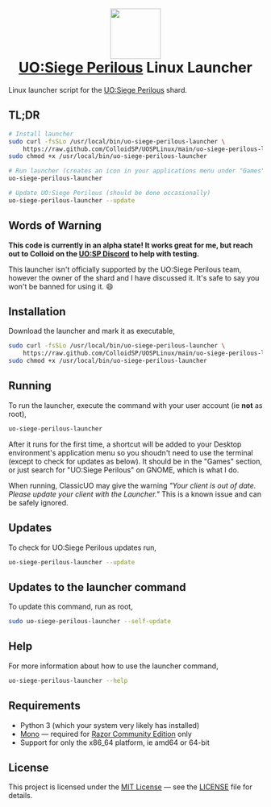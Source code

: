 <h1 align="center">
    <img src="https://raw.github.com/ColloidSP/UOSPLinux/main/uo-siege-perilous-icon.png" width="100"><br>
    <a href="https://game-master.net/">UO:Siege Perilous</a> Linux Launcher
</h1>

Linux launcher script for the [UO:Siege Perilous](https://game-master.net/) shard.

## TL;DR

```bash
# Install launcher
sudo curl -fsSLo /usr/local/bin/uo-siege-perilous-launcher \
    https://raw.github.com/ColloidSP/UOSPLinux/main/uo-siege-perilous-launcher
sudo chmod +x /usr/local/bin/uo-siege-perilous-launcher

# Run launcher (creates an icon in your applications menu under "Games")
uo-siege-perilous-launcher

# Update UO:Siege Perilous (should be done occasionally)
uo-siege-perilous-launcher --update
```

## Words of Warning

**This code is currently in an alpha state! It works great for me, but reach out
to Colloid on the [UO:SP Discord](https://discord.gg/GwRuSV9vAb) to help with
testing.**

This launcher isn't officially supported by the UO:Siege Perilous team, however
the owner of the shard and I have discussed it. It's safe to say you won't be
banned for using it. :smile:

## Installation

Download the launcher and mark it as executable,

```bash
sudo curl -fsSLo /usr/local/bin/uo-siege-perilous-launcher \
    https://raw.github.com/ColloidSP/UOSPLinux/main/uo-siege-perilous-launcher
sudo chmod +x /usr/local/bin/uo-siege-perilous-launcher
```

## Running

To run the launcher, execute the command with your user account (ie **not** as root),

```bash
uo-siege-perilous-launcher
```

After it runs for the first time, a shortcut will be added to your Desktop
environment's application menu so you shoudn't need to use the terminal
(except to check for updates as below). It should be in the "Games" section,
or just search for "UO:Siege Perilous" on GNOME, which is what I do.

When running, ClassicUO may give the warning _"Your client is out of date. Please
update your client with the Launcher."_ This is a known issue and can be safely
ignored.

## Updates

To check for UO:Siege Perilous updates run,

```bash
uo-siege-perilous-launcher --update
```

## Updates to the launcher command

To update this command, run as root,

```bash
sudo uo-siege-perilous-launcher --self-update
```

## Help

For more information about how to use the launcher command,

```bash
uo-siege-perilous-launcher --help
```

## Requirements

* Python 3 (which your system very likely has installed)
* [Mono](https://www.mono-project.com/) &mdash; required for [Razor Community Edition](https://www.razorce.com/) only
* Support for only the x86_64 platform, ie amd64 or 64-bit

## License

This project is licensed under the [MIT License](https://opensource.org/licenses/MIT)
&mdash; see the [LICENSE](https://github.com/ColloidSP/UOSPLinux/blob/main/LICENSE)
file for details.
